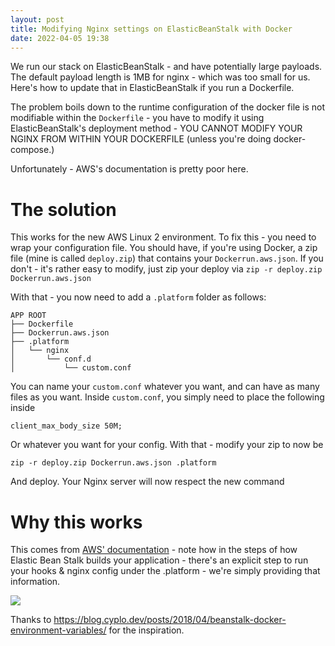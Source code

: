 ```yaml
---
layout: post
title: Modifying Nginx settings on ElasticBeanStalk with Docker
date: 2022-04-05 19:38
---
```


We run our stack on ElasticBeanStalk - and have potentially large payloads. The default payload length is 1MB for nginx - which was too small for us. Here's how to update that in ElasticBeanStalk if you run a Dockerfile. 

The problem boils down to the runtime configuration of the docker file is not modifiable within the `Dockerfile` - you have to modify it using ElasticBeanStalk's deployment method - YOU CANNOT MODIFY YOUR NGINX FROM WITHIN YOUR DOCKERFILE (unless you're doing docker-compose.) 

Unfortunately - AWS's documentation is pretty poor here. 

# The solution 
This works for the new AWS Linux 2 environment. To fix this - you need to wrap your configuration file. You should have, if you're using Docker, a zip file (mine is called `deploy.zip`) that contains your `Dockerrun.aws.json`. If you don't - it's rather easy to modify, just zip your deploy via 
```zip -r deploy.zip Dockerrun.aws.json```

With that - you now need to add a `.platform` folder as follows:

```
APP ROOT
├── Dockerfile
├── Dockerrun.aws.json
├── .platform
│   └── nginx
│       └── conf.d
│           └── custom.conf
```

You can name your `custom.conf` whatever you want, and can have as many files as you want. Inside `custom.conf`, you simply need to place the following inside 


```
client_max_body_size 50M;
```

Or whatever you want for your config. With that - modify your zip to now be 

```zip -r deploy.zip Dockerrun.aws.json .platform```

And deploy. Your Nginx server will now respect the new command

# Why this works
This comes from [AWS' documentation](https://docs.aws.amazon.com/elasticbeanstalk/latest/dg/platforms-linux-extend.html#platforms-linux-extend.proxy.nginx) - note how in the steps of how Elastic Bean Stalk builds your application - there's an explicit step to run your hooks & nginx config under the .platform - we're simply providing that information. 

 ![](assets/img/modifying-nginx-settings-on-elasticbeanstalk-with-docker/aws-diagram.png)



Thanks to https://blog.cyplo.dev/posts/2018/04/beanstalk-docker-environment-variables/ for the inspiration. 
